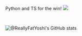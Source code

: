 Python and TS for the win!
![](https://komarev.com/ghpvc/?username=ReallyFatYoshi&label=Visitors)

<br>

![@ReallyFatYoshi's GitHub stats](https://github-readme-stats.vercel.app/api?username=ReallyFatYoshi&theme=onedark)
